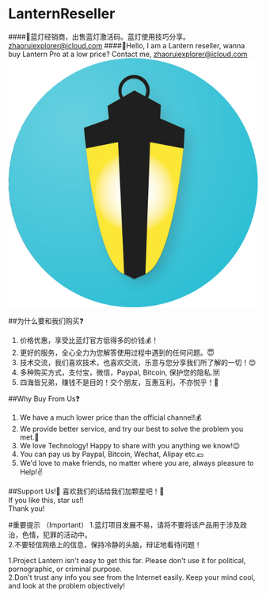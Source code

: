# LanternReseller

####🏮蓝灯经销商，出售蓝灯激活码。蓝灯使用技巧分享。zhaoruiexplorer@icloud.com
####🏮Hello, I am a Lantern reseller, wanna buy Lantern Pro at a low price? Contact me, zhaoruiexplorer@icloud.com
![logo.png](./lantern_logo_nice.png)

##为什么要和我们购买❓
1. 价格优惠，享受比蓝灯官方低得多的价钱💰！
2. 更好的服务，全心全力为您解答使用过程中遇到的任何问题。😇
3. 技术交流，我们喜欢技术，也喜欢交流，乐意与您分享我们所了解的一切！😊
4. 多种购买方式，支付宝，微信，Paypal, Bitcoin, 保护您的隐私.🈲
5. 四海皆兄弟，赚钱不是目的！交个朋友，互惠互利，不亦悦乎！👭

##Why Buy From Us❓
1. We have a much lower price than the official channel!💰
2. We provide better service, and try our best to solve the problem you met.🤝
3. We love Technology! Happy to share with you anything we know!😉
4. You can pay us by Paypal, Bitcoin, Wechat, Alipay etc.💵
5. We'd love to make friends, no matter where you are, always pleasure to Help!✌️

##Support Us!🙏
喜欢我们的话给我们加颗星吧！🌟    
If you like this, star us!!   
Thank you!

#重要提示 （Important）
1.蓝灯项目发展不易，请将不要将该产品用于涉及政治，色情，犯罪的活动中。    
2.不要轻信网络上的信息，保持冷静的头脑，辩证地看待问题！    
    
1.Project Lantern isn't easy to get this far. Please don't use it for political, pornographic, or criminal purpose.   
2.Don't trust any info you see from the Internet easily. Keep your mind cool, and look at the problem objectively!   
